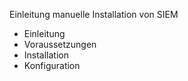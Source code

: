 Einleitung manuelle Installation von SIEM

- Einleitung
- Voraussetzungen
- Installation
- Konfiguration